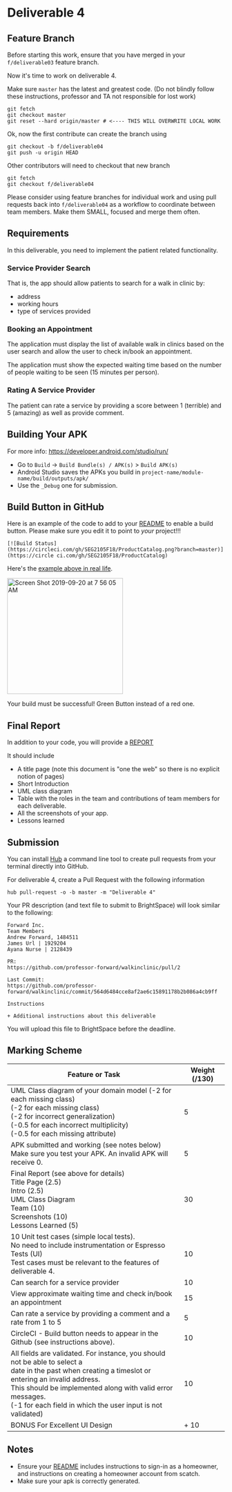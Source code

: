 
# Deliverable 4

## Feature Branch

Before starting this work, ensure that you have merged in your `f/deliverable03`
feature branch.

Now it's time to work on deliverable 4.

Make sure `master` has the latest and greatest code.
(Do not blindly follow these instructions, professor and TA not responsible for lost work)

```
git fetch
git checkout master
git reset --hard origin/master # <---- THIS WILL OVERWRITE LOCAL WORK
```

Ok, now the first contribute can create the branch using

```
git checkout -b f/deliverable04
git push -u origin HEAD
```

Other contributors will need to checkout that new branch

```
git fetch
git checkout f/deliverable04
```

Please consider using feature branches for individual work and using
pull requests back into `f/deliverable04` as a workflow to coordinate
between team members.  Make them SMALL, focused and merge them often.

## Requirements

In this deliverable, you need to implement the patient related functionality.

### Service Provider Search

That is, the app should allow patients to search for a walk in clinic by:

* address
* working hours
* type of services provided

### Booking an Appointment

The application must display the list of available walk in clinics based on
the user search and allow the user to check in/book an appointment.

The application must show the expected waiting time based on the
number of people waiting to be seen (15 minutes per person).

### Rating A Service Provider

The patient can rate a service by providing a score
between 1 (terrible) and 5 (amazing) as well as provide comment.

## Building Your APK

For more info: https://developer.android.com/studio/run/

* Go to `Build` -> `Build Bundle(s) / APK(s)` > `Build APK(s)`
* Android Studio saves the APKs you build in `project-name/module-name/build/outputs/apk/`
* Use the `_Debug` one for submission.

## Build Button in GitHub

Here is an example of the code to add to your [README](/README.md)
to enable a build button.  Please make sure you edit it
to point to _your_ project!!!

```
[![Build Status](https://circleci.com/gh/SEG2105F18/ProductCatalog.png?branch=master)](https://circle ci.com/gh/SEG2105F18/ProductCatalog)
```

Here's the [example above in real life](https://github.com/SEG2105F18/ProductCatalog).

<img width="268" alt="Screen Shot 2019-09-20 at 7 56 05 AM" src="https://user-images.githubusercontent.com/48086/65325302-73fe8b00-db7c-11e9-9a59-bcfce4b901c9.png">

Your build must be successful! Green Button instead of a red one.


## Final Report

In addition to your code, you will provide a [REPORT](/REPORT.md)

It should include

* A title page (note this document is "one the web" so there is no explicit notion of pages)
* Short Introduction
* UML class diagram
* Table with the roles in the team and contributions of team members for each deliverable.
* All the screenshots of your app.
* Lessons learned


## Submission

You can install [Hub](https://github.com/github/hub)
a command line tool to create pull requests
from your terminal directly into GitHub.

For deliverable 4, create a Pull Request with
the following information

```
hub pull-request -o -b master -m "Deliverable 4"
```

Your PR description (and text file to submit to BrightSpace)
will look similar to the following:

```
Forward Inc.
Team Members
Andrew Forward, 1484511 
James Url | 1929204 
Ayana Nurse | 2128439

PR:
https://github.com/professor-forward/walkinclinic/pull/2

Last Commit:
https://github.com/professor-forward/walkinclinic/commit/564d6484cce8af2ae6c15891178b2b086a4cb9ff

Instructions

+ Additional instructions about this deliverable
```

You will upload this file to BrightSpace before the deadline.

## Marking Scheme

| Feature or Task | Weight (/130) |
| --- | --- |
| UML Class diagram of your domain model (-2 for each missing class)<br>(-2 for each missing class)<br>(-2 for incorrect generalization)<br>(-0.5 for each incorrect multiplicity)<br>(-0.5 for each missing attribute) | 5 |
| APK submitted and working (see notes below)<br>Make sure you test your APK. An invalid APK will receive 0. | 5 |
| Final Report (see above for details)<br>Title Page (2.5)<br>Intro (2.5)<br>UML Class Diagram<br>Team (10)<br>Screenshots (10)<br>Lessons Learned (5) | 30 |
| 10 Unit test cases (simple local tests).<br>No need to include instrumentation or Espresso Tests (UI)<br>Test cases must be relevant to the features of deliverable 4. | 10 |
| Can search for a service provider | 10 |
| View approximate waiting time and check in/book an appointment | 15 |
| Can rate a service by providing a comment and a rate from 1 to 5 | 5 |
| CircleCI - Build button needs to appear in the Github (see instructions above). | 10 |
| All fields are validated. For instance, you should not be able to select a<br>date in the past when creating a timeslot or entering an invalid address.<br>This should be implemented along with valid error messages.<br>(-1 for each field in which the user input is not validated) | 10 |
| BONUS For Excellent UI Design | + 10 |

## Notes

* Ensure your [README](/README.md) includes instructions to sign-in as a homeowner, and instructions on creating a homeowner account from scatch.
* Make sure your apk is correctly generated.
